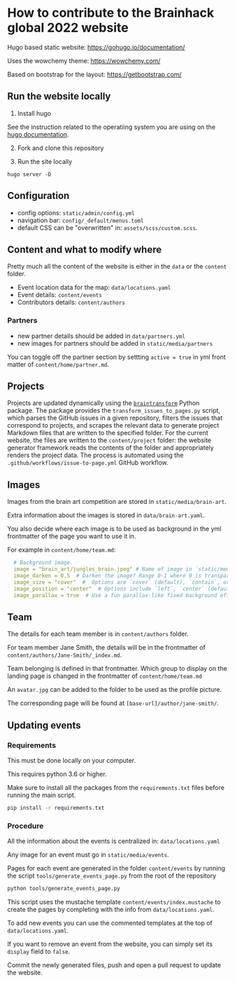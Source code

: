 # How to contribute to the Brainhack global 2022 website

Hugo based static website: https://gohugo.io/documentation/

Uses the wowchemy theme: https://wowchemy.com/

Based on bootstrap for the layout: https://getbootstrap.com/

## Run the website locally

1. Install hugo

See the instruction related to the operatiing system you are using on the
[hugo documentation](https://gohugo.io/getting-started/installing/).

2. Fork and clone this repository

3. Run the site locally

```
hugo server -D
```

## Configuration

- config options: `static/admin/config.yml`
- navigation bar: `config/_default/menus.toml`
- default CSS can be "overwritten" in: `assets/scss/custom.scss`.

## Content and what to modify where

Pretty much all the content of the website is either in the `data` or the
`content` folder.

- Event location data for the map: `data/locations.yaml`
- Event details: `content/events`
- Contributors details: `content/authors`

### Partners

- new partner details should be added in `data/partners.yml`
- new images for partners should be added in `static/media/partners`

You can toggle off the partner section
by settting `active = true` in yml front matter of
`content/home/partner.md`.

## Projects

Projects are updated dynamically using the
[`braintransform`](https://github.com/brainhackorg/braintransform) Python
package. The package provides the `transform_issues_to_pages.py` script, which
parses the GitHub issues in a given repository, filters the issues that
correspond to projects, and scrapes the relevant data to generate project
Markdown files that are written to the specified folder. For the current
website, the files are written to the `content/project` folder: the website
generator framework reads the contents of the folder and appropriately renders
the project data. The process is automated using the
`.github/workflows/issue-to-page.yml` GitHub workflow.

## Images

Images from the brain art competition are stored in `static/media/brain-art`.

Extra information about the images is stored in `data/brain-art.yaml`.

You also decide where each image is to be used as background in the yml
frontmatter of the page you want to use it in.

For example in `content/home/team.md`:

```yaml
  # Background image.
  image = "brain_art/jungles_brain.jpeg" # Name of image in `static/media/`.
  image_darken = 0.5  # Darken the image? Range 0-1 where 0 is transparent and 1 is opaque.
  image_size = "cover"  #  Options are `cover` (default), `contain`, or `actual` size.
  image_position = "center"  # Options include `left`, `center` (default), or `right`.
  image_parallax = true  # Use a fun parallax-like fixed background effect? true/false
```

## Team

The details for each team member is in `content/authors` folder.

For team member Jane Smith, the details will be in the frontmatter of
`content/authors/Jane-Smith/_index.md`.

Team belonging is defined in that frontmatter. Which group to display on the
landing page is changed in the frontmatter of `content/home/team.md`

An `avatar.jpg` can be added to the folder to be used as the profile picture.

The corresponding page will be found at `[base-url]/author/jane-smith/`.

## Updating events

### Requirements

This must be done locally on your computer.

This requires python 3.6 or higher.

Make sure to install all the packages from the `requirements.txt` files before
running the main script.

```bash
pip install -r requirements.txt
```

### Procedure

All the information about the events is centralized in: `data/locations.yaml`

Any image for an event must go in `static/media/events`.

Pages for each event are generated in the folder `content/events` by running the
script `tools/generate_events_page.py`  from the root of the repository

```bash
python tools/generate_events_page.py
```

This script uses the mustache template `content/events/index.mustache` to create
the pages by completing with the info from `data/locations.yaml`.

To add new events you can use the commented templates at the top of
`data/locations.yaml`.

If you want to remove an event from the website, you can simply set its
`display` field to `false`.

Commit the newly generated files, push and open a pull request to update the website.

